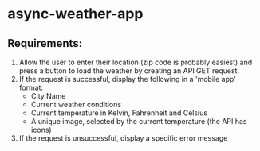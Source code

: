 # async-weather-app

## Requirements:

1. Allow the user to enter their location (zip code is probably easiest) and press a button to load the weather by creating an API GET request.
2. If the request is successful, display the following in a 'mobile app' format:
    - City Name
    - Current weather conditions
    - Current temperature in Kelvin, Fahrenheit and Celsius
    - A unique image, selected by the current temperature (the API has icons)
3. If the request is unsuccessful, display a specific error message
